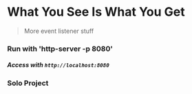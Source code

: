 # What You See Is What You Get
> More event listener stuff

### Run with 'http-server -p 8080'  
##### Access with `http://localhost:8080`

### Solo Project
